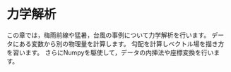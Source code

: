 # 力学解析

この章では，梅雨前線や猛暑，台風の事例について力学解析を行います。
データにある変数から別の物理量を計算します。
勾配を計算しベクトル場を描き方を習います。
さらにNumpyを駆使して，データの内挿法や座標変換を行います。

